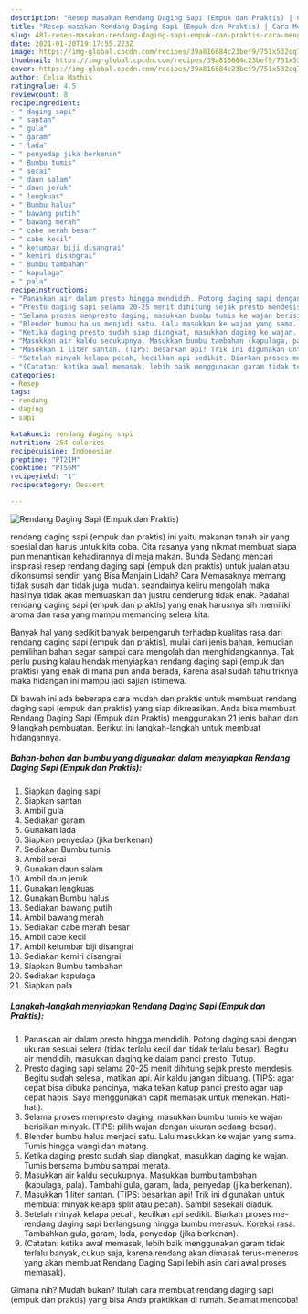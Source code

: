 ```yaml
---
description: "Resep masakan Rendang Daging Sapi (Empuk dan Praktis) | Cara Mengolah Rendang Daging Sapi (Empuk dan Praktis) Yang Enak Dan Mudah"
title: "Resep masakan Rendang Daging Sapi (Empuk dan Praktis) | Cara Mengolah Rendang Daging Sapi (Empuk dan Praktis) Yang Enak Dan Mudah"
slug: 481-resep-masakan-rendang-daging-sapi-empuk-dan-praktis-cara-mengolah-rendang-daging-sapi-empuk-dan-praktis-yang-enak-dan-mudah
date: 2021-01-20T19:17:55.223Z
image: https://img-global.cpcdn.com/recipes/39a816684c23bef9/751x532cq70/rendang-daging-sapi-empuk-dan-praktis-foto-resep-utama.jpg
thumbnail: https://img-global.cpcdn.com/recipes/39a816684c23bef9/751x532cq70/rendang-daging-sapi-empuk-dan-praktis-foto-resep-utama.jpg
cover: https://img-global.cpcdn.com/recipes/39a816684c23bef9/751x532cq70/rendang-daging-sapi-empuk-dan-praktis-foto-resep-utama.jpg
author: Celia Mathis
ratingvalue: 4.5
reviewcount: 8
recipeingredient:
- " daging sapi"
- " santan"
- " gula"
- " garam"
- " lada"
- " penyedap jika berkenan"
- " Bumbu tumis"
- " serai"
- " daun salam"
- " daun jeruk"
- " lengkuas"
- " Bumbu halus"
- " bawang putih"
- " bawang merah"
- " cabe merah besar"
- " cabe kecil"
- " ketumbar biji disangrai"
- " kemiri disangrai"
- " Bumbu tambahan"
- " kapulaga"
- " pala"
recipeinstructions:
- "Panaskan air dalam presto hingga mendidih. Potong daging sapi dengan ukuran sesuai selera (tidak terlalu kecil dan tidak terlalu besar). Begitu air mendidih, masukkan daging ke dalam panci presto. Tutup."
- "Presto daging sapi selama 20-25 menit dihitung sejak presto mendesis. Begitu sudah selesai, matikan api. Air kaldu jangan dibuang. (TIPS: agar cepat bisa dibuka pancinya, maka tekan katup panci presto agar uap cepat habis. Saya menggunakan capit memasak untuk menekan. Hati-hati)."
- "Selama proses mempresto daging, masukkan bumbu tumis ke wajan berisikan minyak. (TIPS: pilih wajan dengan ukuran sedang-besar)."
- "Blender bumbu halus menjadi satu. Lalu masukkan ke wajan yang sama. Tumis hingga wangi dan matang."
- "Ketika daging presto sudah siap diangkat, masukkan daging ke wajan. Tumis bersama bumbu sampai merata."
- "Masukkan air kaldu secukupnya. Masukkan bumbu tambahan (kapulaga, pala). Tambahi gula, garam, lada, penyedap (jika berkenan)."
- "Masukkan 1 liter santan. (TIPS: besarkan api! Trik ini digunakan untuk membuat minyak kelapa split atau pecah). Sambil sesekali diaduk."
- "Setelah minyak kelapa pecah, kecilkan api sedikit. Biarkan proses me-rendang daging sapi berlangsung hingga bumbu merasuk. Koreksi rasa. Tambahkan gula, garam, lada, penyedap (jika berkenan)."
- "(Catatan: ketika awal memasak, lebih baik menggunakan garam tidak terlalu banyak, cukup saja, karena rendang akan dimasak terus-menerus yang akan membuat Rendang Daging Sapi lebih asin dari awal proses memasak)."
categories:
- Resep
tags:
- rendang
- daging
- sapi

katakunci: rendang daging sapi 
nutrition: 254 calories
recipecuisine: Indonesian
preptime: "PT21M"
cooktime: "PT56M"
recipeyield: "1"
recipecategory: Dessert

---
```



![Rendang Daging Sapi (Empuk dan Praktis)](https://img-global.cpcdn.com/recipes/39a816684c23bef9/751x532cq70/rendang-daging-sapi-empuk-dan-praktis-foto-resep-utama.jpg)


rendang daging sapi (empuk dan praktis) ini yaitu makanan tanah air yang spesial dan harus untuk kita coba. Cita rasanya yang nikmat membuat siapa pun menantikan kehadirannya di meja makan.
Bunda Sedang mencari inspirasi resep rendang daging sapi (empuk dan praktis) untuk jualan atau dikonsumsi sendiri yang Bisa Manjain Lidah? Cara Memasaknya memang tidak susah dan tidak juga mudah. seandainya keliru mengolah maka hasilnya tidak akan memuaskan dan justru cenderung tidak enak. Padahal rendang daging sapi (empuk dan praktis) yang enak harusnya sih memiliki aroma dan rasa yang mampu memancing selera kita.



Banyak hal yang sedikit banyak berpengaruh terhadap kualitas rasa dari rendang daging sapi (empuk dan praktis), mulai dari jenis bahan, kemudian pemilihan bahan segar sampai cara mengolah dan menghidangkannya. Tak perlu pusing kalau hendak menyiapkan rendang daging sapi (empuk dan praktis) yang enak di mana pun anda berada, karena asal sudah tahu triknya maka hidangan ini mampu jadi sajian istimewa.


Di bawah ini ada beberapa cara mudah dan praktis untuk membuat rendang daging sapi (empuk dan praktis) yang siap dikreasikan. Anda bisa membuat Rendang Daging Sapi (Empuk dan Praktis) menggunakan 21 jenis bahan dan 9 langkah pembuatan. Berikut ini langkah-langkah untuk membuat hidangannya.

<!--inarticleads1-->

##### Bahan-bahan dan bumbu yang digunakan dalam menyiapkan Rendang Daging Sapi (Empuk dan Praktis):

1. Siapkan  daging sapi
1. Siapkan  santan
1. Ambil  gula
1. Sediakan  garam
1. Gunakan  lada
1. Siapkan  penyedap (jika berkenan)
1. Sediakan  Bumbu tumis
1. Ambil  serai
1. Gunakan  daun salam
1. Ambil  daun jeruk
1. Gunakan  lengkuas
1. Gunakan  Bumbu halus
1. Sediakan  bawang putih
1. Ambil  bawang merah
1. Sediakan  cabe merah besar
1. Ambil  cabe kecil
1. Ambil  ketumbar biji disangrai
1. Sediakan  kemiri disangrai
1. Siapkan  Bumbu tambahan
1. Sediakan  kapulaga
1. Siapkan  pala




<!--inarticleads2-->

##### Langkah-langkah menyiapkan Rendang Daging Sapi (Empuk dan Praktis):

1. Panaskan air dalam presto hingga mendidih. Potong daging sapi dengan ukuran sesuai selera (tidak terlalu kecil dan tidak terlalu besar). Begitu air mendidih, masukkan daging ke dalam panci presto. Tutup.
1. Presto daging sapi selama 20-25 menit dihitung sejak presto mendesis. Begitu sudah selesai, matikan api. Air kaldu jangan dibuang. (TIPS: agar cepat bisa dibuka pancinya, maka tekan katup panci presto agar uap cepat habis. Saya menggunakan capit memasak untuk menekan. Hati-hati).
1. Selama proses mempresto daging, masukkan bumbu tumis ke wajan berisikan minyak. (TIPS: pilih wajan dengan ukuran sedang-besar).
1. Blender bumbu halus menjadi satu. Lalu masukkan ke wajan yang sama. Tumis hingga wangi dan matang.
1. Ketika daging presto sudah siap diangkat, masukkan daging ke wajan. Tumis bersama bumbu sampai merata.
1. Masukkan air kaldu secukupnya. Masukkan bumbu tambahan (kapulaga, pala). Tambahi gula, garam, lada, penyedap (jika berkenan).
1. Masukkan 1 liter santan. (TIPS: besarkan api! Trik ini digunakan untuk membuat minyak kelapa split atau pecah). Sambil sesekali diaduk.
1. Setelah minyak kelapa pecah, kecilkan api sedikit. Biarkan proses me-rendang daging sapi berlangsung hingga bumbu merasuk. Koreksi rasa. Tambahkan gula, garam, lada, penyedap (jika berkenan).
1. (Catatan: ketika awal memasak, lebih baik menggunakan garam tidak terlalu banyak, cukup saja, karena rendang akan dimasak terus-menerus yang akan membuat Rendang Daging Sapi lebih asin dari awal proses memasak).




Gimana nih? Mudah bukan? Itulah cara membuat rendang daging sapi (empuk dan praktis) yang bisa Anda praktikkan di rumah. Selamat mencoba!
